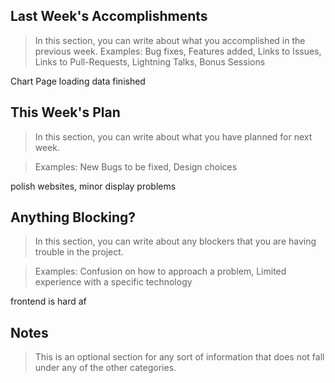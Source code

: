 ## Last Week's Accomplishments

> In this section, you can write about what you accomplished in the previous week.
> Examples:
> Bug fixes, Features added, Links to Issues, Links to Pull-Requests, Lightning Talks, Bonus Sessions

Chart Page loading data finished


## This Week's Plan

> In this section, you can write about what you have planned for next week.

> Examples: New Bugs to be fixed, Design choices

polish websites, minor display problems


## Anything Blocking?

> In this section, you can write about any blockers that you are having trouble in the project.

> Examples: Confusion on how to approach a problem, Limited experience with a specific technology

frontend is hard af

## Notes

> This is an optional section for any sort of information that does not fall under any of the other categories.
